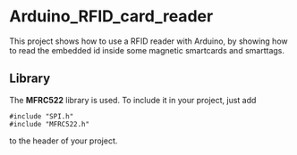 # Arduino_RFID_card_reader

This project shows how to use a RFID reader with Arduino, by showing how to read the embedded id inside some magnetic smartcards and smarttags.

## Library

The **MFRC522** library is used. To include it in your project, just add
```arduino
#include "SPI.h"
#include "MFRC522.h"
```
to the header of your project.


